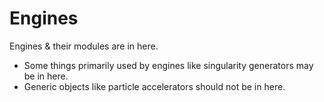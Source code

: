 # Engines

Engines & their modules are in here.

- Some things primarily used by engines like singularity generators may be in here.
- Generic objects like particle accelerators should not be in here.

